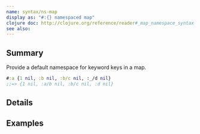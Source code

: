 ```yaml
---
name: syntax/ns-map
display as: "#:{} namespaced map"
clojure doc: http://clojure.org/reference/reader#_map_namespace_syntax
see also:
---
```


## Summary

Provide a default namespace for keyword keys in a map.

```clj
#:a {1 nil, :b nil, :b/c nil, :_/d nil}
;;=> {1 nil, :a/b nil, :b/c nil, :d nil}
```

## Details

## Examples
